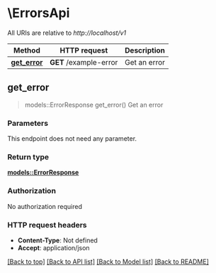 # \ErrorsApi

All URIs are relative to *http://localhost/v1*

Method | HTTP request | Description
------------- | ------------- | -------------
[**get_error**](ErrorsApi.md#get_error) | **GET** /example-error | Get an error



## get_error

> models::ErrorResponse get_error()
Get an error

### Parameters

This endpoint does not need any parameter.

### Return type

[**models::ErrorResponse**](ErrorResponse.md)

### Authorization

No authorization required

### HTTP request headers

- **Content-Type**: Not defined
- **Accept**: application/json

[[Back to top]](#) [[Back to API list]](../README.md#documentation-for-api-endpoints) [[Back to Model list]](../README.md#documentation-for-models) [[Back to README]](../README.md)

